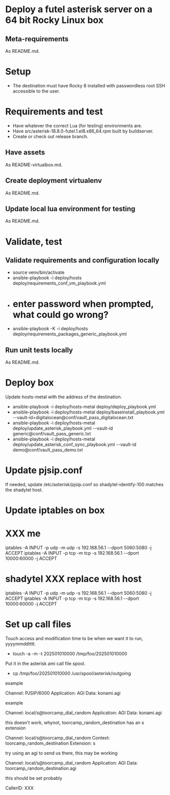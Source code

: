 # Deploy a futel asterisk server on a 64 bit Rocky Linux box

## Meta-requirements

As README.md.

# Setup

- The destination must have Rocky 8 installed with passwordless root SSH accessible to the user.

# Requirements and test

- Have whatever the correct Lua (for testing) environments are.
- Have src/asterisk-18.8.0-futel.1.el8.x86_64.rpm built by buildserver.
- Create or check out release branch.

## Have assets

As README-virtualbox.md.

## Create deployment virtualenv

As README.md.

## Update local lua environment for testing

As README.md.

# Validate, test

## Validate requirements and configuration locally

- source venv/bin/activate
- ansible-playbook -i deploy/hosts deploy/requirements_conf_vm_playbook.yml
- # enter password when prompted, what could go wrong?
- ansible-playbook -K -i deploy/hosts deploy/requirements_packages_generic_playbook.yml

## Run unit tests locally

As README.md.

# Deploy box

Update hosts-metal with the address of the destination.

- ansible-playbook -i deploy/hosts-metal deploy/deploy_playbook.yml
- ansible-playbook -i deploy/hosts-metal deploy/baseinstall_playbook.yml --vault-id=digitalocean@conf/vault_pass_digitalocean.txt
- ansible-playbook -i deploy/hosts-metal deploy/update_asterisk_playbook.yml --vault-id generic@conf/vault_pass_generic.txt
- ansible-playbook -i deploy/hosts-metal deploy/update_asterisk_conf_sync_playbook.yml --vault-id demo@conf/vault_pass_demo.txt

# Update pjsip.conf

If needed, update /etc/asterisk/pjsip.conf so shadytel-identify-100 matches the shadytel host.

# Update iptables on box

  # XXX me
  iptables -A INPUT -p udp -m udp -s 192.168.56.1 --dport 5060:5080 -j ACCEPT
  iptables -A INPUT -p tcp -m tcp -s 192.168.56.1 --dport 10000:60000 -j ACCEPT
  # shadytel XXX replace with host
  iptables -A INPUT -p udp -m udp -s 192.168.56.1 --dport 5060:5080 -j ACCEPT
  iptables -A INPUT -p tcp -m tcp -s 192.168.56.1 --dport 10000:60000 -j ACCEPT

# Set up call files

Touch access and modification time to be when we want it to run, yyyymmddtttt.

- touch -a -m -t 202501010000 /tmp/foo/202501010000

Put it in the asterisk ami call file spool.

- cp /tmp/foo/202501010000 /usr/spool/asterisk/outgoing

example

  Channel: PJSIP/6000
  Application: AGI
  Data: konami.agi

example

  Channel: local/s@toorcamp_dial_random
  Application: AGI
  Data: konami.agi

this doesn't work, whynot, toorcamp_random_destination has an s extension

  Channel: local/s@toorcamp_dial_random
  Context: toorcamp_random_destination
  Extension: s

try using an agi to send us there, this may be working

  Channel: local/s@toorcamp_dial_random
  Application: AGI
  Data: toorcamp_random_destination.agi

this should be set probably

  CallerID: XXX
        
